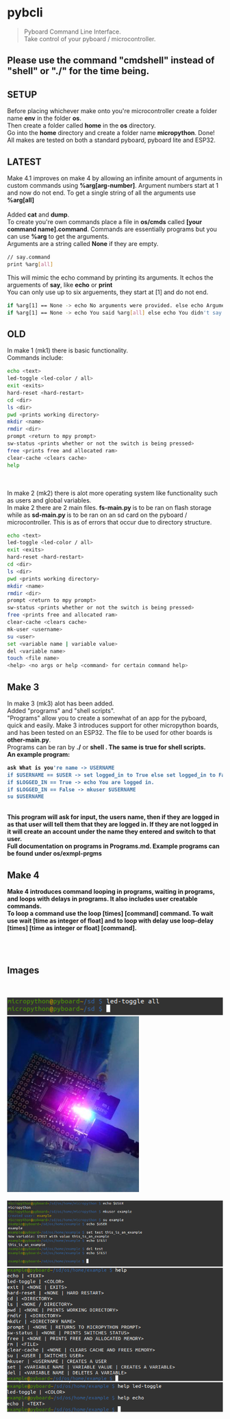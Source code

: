 # pybcli
> Pyboard Command Line Interface. <br>
Take control of your pyboard / microcontroller. <br>
<h2> Please use the command "cmdshell" instead of "shell" or "./" for the time being.</h2>
<h2> SETUP </h2>
Before placing whichever make onto you're microcontroller create a folder name <strong>env</strong> in the folder <strong>os</strong>. <br>
Then create a folder called <strong>home</strong> in the <strong>os</strong> directory. <br>
Go into the <strong>home</strong> directory and create a folder name <strong>micropython</strong>.
Done!
<br>
All makes are tested on both a standard pyboard, pyboard lite and ESP32.
<h2> LATEST </h2>
Make 4.1 improves on make 4 by allowing an infinite amount of arguments in custom commands using <strong>%arg[arg-number]</strong>. Argument numbers start at 1 and now do not end. To get a single string of all the arguments use <strong>%arg[all]</strong>
<br>

 
<br>
Added <strong>cat</strong> and <strong>dump</strong>. <br>
To create you're own commands place a file in <strong>os/cmds</strong> called <strong>[your command name].command</strong>. Commands are essentially programs but you can use <strong>%arg</strong> to get the arguments. <br>
Arguments are a string called <strong>None</strong> if they are empty.

```bash
// say.command
print %arg[all]
```

This will mimic the echo command by printing its arguments. It echos the arguements of <strong>say</strong>, like <strong>echo</strong> or <strong>print</strong>
<br> You can only use up to six arguements, they start at [1] and do not end.
<br>

```bash
if %arg[1] == None -> echo No arguments were provided. else echo Arguments were provided.
if %arg[1] == None -> echo You said %arg[all] else echo You didn't say anything.
```


<h2> OLD </h2>
In make 1 (mk1) there is basic functionality. <br>
Commands include: <br>

```bash
echo <text>
led-toggle <led-color / all>
exit <exits>
hard-reset <hard-restart>
cd <dir>
ls <dir>
pwd <prints working directory>
mkdir <name>
rmdir <dir>
prompt <return to mpy prompt>
sw-status <prints whether or not the switch is being pressed>
free <prints free and allocated ram>
clear-cache <clears cache>
help
```

<br>
<br>
In make 2 (mk2) there is alot more operating system like functionality such as users and global variables. <br>
In make 2 there are 2 main files. <strong> fs-main.py </strong> is to be ran on flash storage while as <strong> sd-main.py </strong> is to be ran on an sd card on the pyboard / microcontroller. This is as of errors that occur due to directory structure.
<br>

```bash
echo <text>
led-toggle <led-color / all>
exit <exits>
hard-reset <hard-restart>
cd <dir>
ls <dir>
pwd <prints working directory>
mkdir <name>
rmdir <dir>
prompt <return to mpy prompt>
sw-status <prints whether or not the switch is being pressed>
free <prints free and allocated ram>
clear-cache <clears cache>
mk-user <username>
su <user>
set <variable name | variable value>
del <variable name>
touch <file name>
<help> <no args or help <command> for certain command help>
```

<h2> Make 3</h2>
In make 3 (mk3) alot has been added. <br>
Added "programs" and "shell scripts". <br>
"Programs" allow you to create a somewhat of an app for the pyboard, quick and easily.
Make 3 introduces support for other micropython boards, and has been tested on an ESP32. The file to be used for other boards is <strong> other-main.py</strong>.
<br> 
Programs can be ran by <strong>./<filename></strong> or <strong>shell <filename>. The same is true for shell scripts.<br>
An example program:

```bash
ask What is you're name -> USERNAME
if $USERNAME == $USER -> set logged_in to True else set logged_in to False
if $LOGGED_IN == True -> echo You are logged in.
if $LOGGED_IN == False -> mkuser $USERNAME
su $USERNAME
```

<br>
This program will ask for input, the users name, then if they are logged in as that user will tell them that they are logged in. If they are not logged in it will create an account under the name they entered and switch to that user.
<br>
Full documentation on programs in <strong>Programs.md</strong>.
Example programs can be found under <strong>os/exmpl-prgms</strong>

<h2> Make 4 </h2>

Make 4 introduces command looping in programs, waiting in programs, and loops with delays in programs. It also includes user creatable commands. <br>
To loop a command use the <strong>loop [times] [command] </strong> command. To wait use <strong>wait [time as integer of float] </strong> and to loop with delay use <strong>loop-delay [times] [time as integer or float] [command]</strong>. <br>

<br>
<br>
<h2> Images </h2>
<br>
<br>

<img src="https://github.com/Polarzz/pybcli/blob/master/img/led-all-ss.png">
<img src="https://github.com/Polarzz/pybcli/blob/master/img/led-all-img.JPG">
<br>
<br>
<img src="https://github.com/Polarzz/pybcli/blob/master/img/examples.png">
<img src="https://github.com/Polarzz/pybcli/blob/master/img/Screenshot%20from%202020-06-20%2013-08-22.png">
<img src="https://github.com/Polarzz/pybcli/blob/master/img/Screenshot%20from%202020-06-20%2013-08-07.png">
